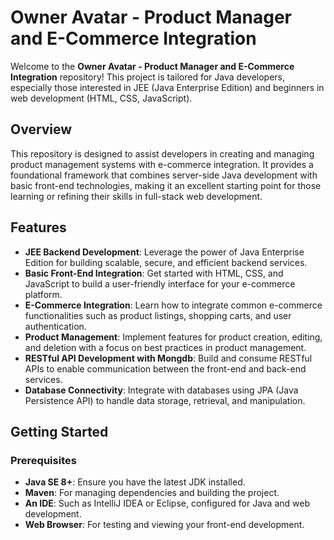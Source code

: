 # Owner Avatar - Product Manager and E-Commerce Integration

Welcome to the **Owner Avatar - Product Manager and E-Commerce Integration** repository! This project is tailored for Java developers, especially those interested in JEE (Java Enterprise Edition) and beginners in web development (HTML, CSS, JavaScript). 

## Overview

This repository is designed to assist developers in creating and managing product management systems with e-commerce integration. It provides a foundational framework that combines server-side Java development with basic front-end technologies, making it an excellent starting point for those learning or refining their skills in full-stack web development.

## Features

- **JEE Backend Development**: Leverage the power of Java Enterprise Edition for building scalable, secure, and efficient backend services.
- **Basic Front-End Integration**: Get started with HTML, CSS, and JavaScript to build a user-friendly interface for your e-commerce platform.
- **E-Commerce Integration**: Learn how to integrate common e-commerce functionalities such as product listings, shopping carts, and user authentication.
- **Product Management**: Implement features for product creation, editing, and deletion with a focus on best practices in product management.
- **RESTful API Development with Mongdb**: Build and consume RESTful APIs to enable communication between the front-end and back-end services.
- **Database Connectivity**: Integrate with databases using JPA (Java Persistence API) to handle data storage, retrieval, and manipulation.

## Getting Started

### Prerequisites

- **Java SE 8+**: Ensure you have the latest JDK installed.
- **Maven**: For managing dependencies and building the project.
- **An IDE**: Such as IntelliJ IDEA or Eclipse, configured for Java and web development.
- **Web Browser**: For testing and viewing your front-end development.

